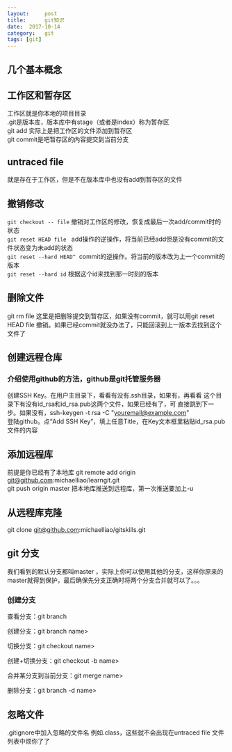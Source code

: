 ```yaml
---
layout:     post
title:      git知识
date:  2017-10-14
category:   git
tags: [git]
---
```

## 几个基本概念

## 工作区和暂存区

  工作区就是你本地的项目目录  
  .git是版本库，版本库中有stage（或者是index）称为暂存区  
  git add 实际上是把工作区的文件添加到暂存区  
  git commit是吧暂存区的内容提交到当前分支  

## untraced file

   就是存在于工作区，但是不在版本库中也没有add到暂存区的文件

## 撤销修改

`git checkout -- file`  撤销对工作区的修改，恢复成最后一次add/commit时的状态      
`git reset HEAD file`   add操作的逆操作，将当前已经add但是没有commit的文件状态变为未add的状态     
`git reset --hard HEAD^`  commit的逆操作。将当前的版本改为上一个commit的版本    
`git reset --hard id`  根据这个id来找到那一时刻的版本     

## 删除文件

git rm file 这里是把删除提交到暂存区，如果没有commit，就可以用git reset HEAD file 撤销。如果已经commit就没办法了，只能回滚到上一版本去找到这个文件了

## 创建远程仓库

### 介绍使用github的方法，github是git托管服务器

创建SSH Key。在用户主目录下，看看有没有.ssh目录，如果有，再看看
这个目录下有没有id_rsa和id_rsa.pub这两个文件，如果已经有了，可  直接跳到下一步。如果没有，ssh-keygen -t rsa -C "youremail@example.com"  
登陆github。点“Add SSH Key”，填上任意Title，在Key文本框里粘贴id_rsa.pub文件的内容

## 添加远程库

前提是你已经有了本地库
git remote add origin git@github.com:michaelliao/learngit.git  
git push origin master 把本地库推送到远程库，第一次推送要加上-u

## 从远程库克隆

git clone git@github.com:michaelliao/gitskills.git

## git 分支

 我们看到的默认分支都叫master ，实际上你可以使用其他的分支，这样你原来的master就得到保护，最后确保先分支正确时将两个分支合并就可以了。。。

### 创建分支

查看分支：git branch

创建分支：git branch name>

切换分支：git checkout name>

创建+切换分支：git checkout -b name>

合并某分支到当前分支：git merge name>

删除分支：git branch -d  name>

## 忽略文件

 .gitignore中加入忽略的文件名 例如.class，这些就不会出现在untraced file 文件列表中烦你了了
